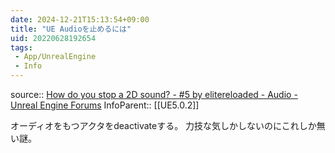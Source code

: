 ```yaml
---
date: 2024-12-21T15:13:54+09:00
title: "UE Audioを止めるには"
uid: 20220628192654
tags:
 - App/UnrealEngine
 - Info
---
```


source:: [How do you stop a 2D sound? - #5 by elitereloaded - Audio - Unreal Engine Forums](https://forums.unrealengine.com/t/how-do-you-stop-a-2d-sound/379534/5)
InfoParent:: [[UE5.0.2]]

オーディオをもつアクタをdeactivateする。
力技な気しかしないのにこれしか無い謎。
